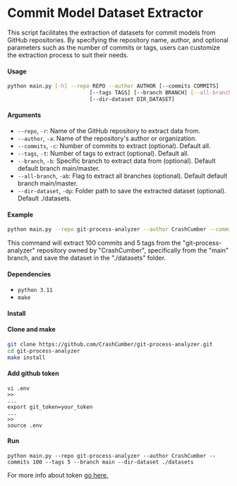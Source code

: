 # Commit Model Dataset Extractor

This script facilitates the extraction of datasets for commit models from GitHub repositories. By specifying the repository name, author, and optional parameters such as the number of commits or tags, users can customize the extraction process to suit their needs.

#### Usage

```bash
python main.py [-h] --repo REPO --author AUTHOR [--commits COMMITS]
                          [--tags TAGS] [--branch BRANCH] [--all-branch]
                          [--dir-dataset DIR_DATASET]
```

#### Arguments

- `--repo`, `-r`: Name of the GitHub repository to extract data from.
- `--author`, `-a`: Name of the repository's author or organization.
- `--commits`, `-c`: Number of commits to extract (optional). Default all.
- `--tags`, `-t`: Number of tags to extract (optional). Default all.
- `--branch`, `-b`: Specific branch to extract data from (optional). Default default branch main/master.
- `--all-branch`, `-ab`: Flag to extract all branches (optional). Default default branch main/master.
- `--dir-dataset`, `-dp`: Folder path to save the extracted dataset (optional). Default ./datasets.

#### Example

```bash
python main.py --repo git-process-analyzer --author CrashCumber --commits 100 --tags 5 --branch main --dir-dataset ./datasets
```

This command will extract 100 commits and 5 tags from the "git-process-analyzer" repository owned by "CrashCumber", specifically from the "main" branch, and save the dataset in the "./datasets" folder.

#### Dependencies

- `python 3.11`
- `make`

#### Install

#### Clone and make
```bash
git clone https://github.com/CrashCumber/git-process-analyzer.git
cd git-process-analyzer
make install
```
#### Add github token
```
vi .env
>>
...
export git_token=your_token
...
>>
source .env
```
#### Run
```
python main.py --repo git-process-analyzer --author CrashCumber --commits 100 --tags 5 --branch main --dir-dataset ./datasets
```
For more info about token [go here.](https://docs.github.com/en/authentication/keeping-your-account-and-data-secure/managing-your-personal-access-tokens)
